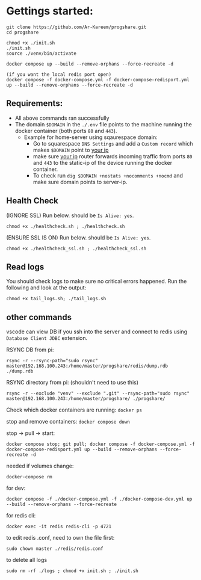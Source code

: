 
# Gettings started:

    git clone https://github.com/Ar-Kareem/progshare.git
    cd progshare

    chmod +x ./init.sh
    ./init.sh
    source ./venv/bin/activate

    docker compose up --build --remove-orphans --force-recreate -d

    (if you want the local redis port open)
    docker compose -f docker-compose.yml -f docker-compose-redisport.yml up --build --remove-orphans --force-recreate -d

## Requirements:

- All above commands ran successfully
- The domain `$DOMAIN` in the `./.env` file points to the machine running the docker container (both ports `80` and `443`).
    - Example for home-server using sqaurespace domain: 
        - Go to squarespace `DNS Settings` and add a `Custom record` which makes `$DOMAIN` point to [your ip](https://api.ipify.org/?format=text)
        - make sure [your ip](https://api.ipify.org/?format=text) router forwards incoming traffic from ports `80` and `443` to the static-ip of the device running the docker container.
        - To check run `dig $DOMAIN +nostats +nocomments +nocmd` and make sure domain points to server-ip.

## Health Check

(IGNORE SSL) Run below. should be `Is Alive: yes`.

    chmod +x ./healthcheck.sh ; ./healthcheck.sh

(ENSURE SSL IS ON) Run below. should be `Is Alive: yes`.

    chmod +x ./healthcheck_ssl.sh ; ./healthcheck_ssl.sh


## Read logs

You should check logs to make sure no critical errors happened. Run the following and look at the output:

    chmod +x tail_logs.sh; ./tail_logs.sh

## other commands

vscode can view DB if you ssh into the server and connect to redis using `Database Client JDBC` extension.




RSYNC DB from pi:

    rsync -r --rsync-path="sudo rsync" master@192.168.100.243:/home/master/progshare/redis/dump.rdb ./dump.rdb

RSYNC directory from pi: (shouldn't need to use this)

    rsync -r --exclude "venv" --exclude ".git" --rsync-path="sudo rsync" master@192.168.100.243:/home/master/progshare/ ./progshare/

Check which docker containers are running: `docker ps`

stop and remove containers: `docker compose down`

stop -> pull -> start:

    docker compose stop; git pull; docker compose -f docker-compose.yml -f docker-compose-redisport.yml up --build --remove-orphans --force-recreate -d

needed if volumes change:
        
    docker-compose rm

for dev:
    
    docker compose -f ./docker-compose.yml -f ./docker-compose-dev.yml up --build --remove-orphans --force-recreate

for redis cli:

    docker exec -it redis redis-cli -p 4721

to edit redis .conf, need to own the file first:

    sudo chown master ./redis/redis.conf

to delete all logs

    sudo rm -rf ./logs ; chmod +x init.sh ; ./init.sh
